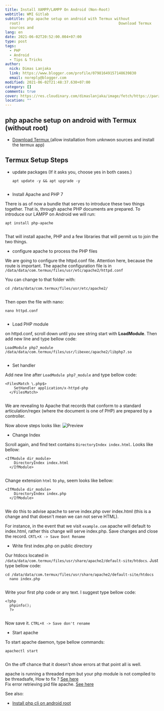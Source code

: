 ```yaml
---
title: Install XAMPP/LAMPP On Android (Non-Root)
webtitle: WMI Gitlab
subtitle: php apache setup on android with Termux without
  root) 											Download Termux 						(allow installation from unknwon
  sources and
lang: en
date: 2021-06-02T20:52:00.004+07:00
type: post
tags:
  - PHP
  - Android
  - Tips & Tricks
author:
  nick: Dimas Lanjaka
  link: https://www.blogger.com/profile/07981649157148639830
  email: noreply@blogger.com
modified: 2021-06-02T21:48:37.630+07:00
category: []
comments: true
cover: https://res.cloudinary.com/dimaslanjaka/image/fetch/https://parzibyte.me/blog/wp-content/uploads/2018/11/Configuraci%C3%B3n-httpd-en-termux-Android.jpg
location: ""
---
```


<div id="bootstrap-wrapper">	<h2 id="php-apache-setup-on-android-with-termux-without-root-">		php apache setup on android with Termux (without root) 	</h2>	<ul>		<li>			<a href="https://f-droid.org/repository/browse/?fdid=com.termux" rel="noopener noreferer nofollow">				Download Termux 			</a>			(allow installation from unknwon sources and install the termux app) 		</li>	</ul>	<h2 id="termux-setup-steps">Termux Setup Steps</h2>	<ul>		<li>			update packages (If it asks you, choose yes in both cases.) 			<pre><code class="lang-bash">apt <span class="hljs-keyword">update</span> -y &amp;&amp; apt <span class="hljs-keyword">upgrade</span> -y<br>  </code></pre>		</li>		<li>Install Apache and PHP 7</li>	</ul>	<p>		There is as of now a bundle that serves to introduce these two things 		together. That is, through apache PHP documents are prepared. To introduce 		our LAMPP on Android we will run: 	</p>	<pre><code class="lang-bash">apt <span class="hljs-keyword">install</span> php-apache<br>  </code></pre>	<p>		That will install apache, PHP and a few libraries that will permit us to 		join the two things. 	</p>	<ul>		<li>configure apache to process the PHP files</li>	</ul>	<p>		We are going to configure the httpd.conf file. Attention here, because the 		route is important. The apache configuration file is in 		<code>/data/data/com.termux/files/usr/etc/apache2/httpd.conf</code>	</p>	<p>You can change to that folder with:</p>	<pre><code class="lang-bash">cd <span class="hljs-regexp">/data/</span>data<span class="hljs-regexp">/com.termux/</span>files<span class="hljs-regexp">/usr/</span>etc<span class="hljs-regexp">/apache2/</span><br>  </code></pre>	<p>Then open the file with nano:</p>	<pre><code class="lang-bash"><span class="hljs-selector-tag">nano</span> <span class="hljs-selector-tag">httpd</span><span class="hljs-selector-class">.conf</span><br>  </code></pre>	<ul>		<li>Load PHP module</li>	</ul>	<p>		on httpd.conf, scroll down until you see string start with 		<strong>LoadModule</strong>. Then add new line and type bellow code: 	</p>	<pre><code class="lang-conf">LoadModule php7_module <span class="hljs-regexp">/data/</span>data<span class="hljs-regexp">/com.termux/</span>files<span class="hljs-regexp">/usr/</span>libexec<span class="hljs-regexp">/apache2/</span>libphp7.so<br>  </code></pre>	<ul>		<li>Set handler</li>	</ul>	<p>		Add new line after <code>LoadModule php7_module</code> and type bellow code: 	</p>	<pre><code class="lang-conf"><span class="hljs-section">&lt;FilesMatch \.php$&gt;</span><br>    <span class="hljs-attribute"><span class="hljs-nomarkup">SetHandler</span></span> application/x-httpd-php<br>  <span class="hljs-section">&lt;/FilesMatch&gt;</span><br>  </code></pre>	<p>		We are revealing to Apache that records that conform to a standard 		articulation/regex (where the document is one of PHP) are prepared by a 		controller. 	</p>	<p>		Now above steps looks like: 		<img src="https://res.cloudinary.com/dimaslanjaka/image/fetch/https://parzibyte.me/blog/wp-content/uploads/2018/11/Configuraci%C3%B3n-httpd-en-termux-Android.jpg" alt="Preview">	</p>	<ul>		<li>Change Index</li>	</ul>	<p>		Scroll again, and find text contains <code>DirectoryIndex index.html</code>. 		Looks like bellow: 	</p>	<pre><code class="lang-conf"><span class="hljs-section">&lt;IfModule dir_module&gt;</span><br>    <span class="hljs-attribute">DirectoryIndex</span> index.html<br>  <span class="hljs-section">&lt;/IfModule&gt;</span><br>  </code></pre>	<p>		Change extension <code>html</code> to <code>php</code>, seem looks like 		bellow: 	</p>	<pre><code class="lang-conf"><span class="hljs-section">&lt;IfModule dir_module&gt;</span><br>    <span class="hljs-attribute">DirectoryIndex</span> index.php<br>  <span class="hljs-section">&lt;/IfModule&gt;</span><br>  </code></pre>	<p>		We do this to advise apache to serve index.php over index.html (this is a 		change and that doesn't mean we can not serve HTML). 	</p>	<p>		For instance, in the event that we visit <code>example.com</code> apache 		will default to index.html, rather this change will serve index.php. Save 		changes and close the record. <code>CRTL+X -&gt; Save Dont Rename</code>	</p>	<ul>		<li>Write first index.php on public directory</li>	</ul>	<p>		Our htdocs located in 		<code>/data/data/com.termux/files/usr/share/apache2/default-site/htdocs</code>. Just type bellow code: 	</p>	<pre><code>cd <span class="hljs-regexp">/data/</span>data<span class="hljs-regexp">/com.termux/</span>files<span class="hljs-regexp">/usr/</span>share<span class="hljs-regexp">/apache2/</span><span class="hljs-keyword">default</span>-site/htdocs<br>  nano index.php<br>  </code></pre>	<p>Write your first php code or any text. I suggest type bellow code:</p>	<pre><code class="lang-php"><span class="php"><span class="hljs-meta">&lt;?php</span><br>  phpinfo();<br>  <span class="hljs-meta">?&gt;</span></span><br>  </code></pre>	<p>Now save it. <code>CTRL+X -&gt; Save don't rename</code></p>	<ul>		<li>Start apache</li>	</ul>	<p>To start apache daemon, type bellow commands:</p>	<pre><code class="lang-bash">apachectl <span class="hljs-literal">start</span><br>  </code></pre>	<p>		On the off chance that it doesn't show errors at that point all is well. 	</p> 	<p>		apache is running a threaded mpm but your php module is not compiled to be 		threadsafe, How to fix ? 		<a href="/2021/06/fix-apache-wont-run-on-android.html" alt="How to fix apache is running a threaded mpm but your php module is not compiled to be 		threadsafe">See here</a>		<br>		Fix error retrieving pid file apache. 		<a href="/2021/06/fix-error-retrieving-pid-file-on-termux.html">See here</a>	</p> 	<div class="mt-3">		See also: 		<ul>			<li>				<a href="/2017/04/instal-php-cli-pada-android-instalasi.html" rel="follow">					Install php cli on android root 				</a>			</li>		</ul>	</div></div><style></style><script>hljs.initHighlightingOnLoad();</script>